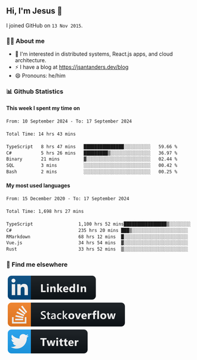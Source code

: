 ## Hi, I'm Jesus 👋

I joined GitHub on `13 Nov 2015`.

<!-- Talking about you -->

### 👨‍💻 About me

- 👦 I'm interested in distributed systems, React.js apps, and cloud architecture.
- ⚡️ I have a blog at <https://jsantanders.dev/blog>
- 😄 Pronouns: he/him

### 📊 Github Statistics

#### This week I spent my time on

<!--START_SECTION:weekly-->

```txt
From: 10 September 2024 - To: 17 September 2024

Total Time: 14 hrs 43 mins

TypeScript   8 hrs 47 mins   ███████████████░░░░░░░░░░   59.66 %
C#           5 hrs 26 mins   █████████▒░░░░░░░░░░░░░░░   36.97 %
Binary       21 mins         ▓░░░░░░░░░░░░░░░░░░░░░░░░   02.44 %
SQL          3 mins          ░░░░░░░░░░░░░░░░░░░░░░░░░   00.42 %
Bash         2 mins          ░░░░░░░░░░░░░░░░░░░░░░░░░   00.25 %
```

<!--END_SECTION:weekly-->

#### My most used languages

<!--START_SECTION:alltime-->

```txt
From: 15 December 2020 - To: 17 September 2024

Total Time: 1,698 hrs 27 mins

TypeScript                 1,100 hrs 52 mins████████████████▒░░░░░░░░   64.82 %
C#                         235 hrs 20 mins ███▒░░░░░░░░░░░░░░░░░░░░░   13.86 %
RMarkdown                  68 hrs 12 mins  █░░░░░░░░░░░░░░░░░░░░░░░░   04.02 %
Vue.js                     34 hrs 54 mins  ▓░░░░░░░░░░░░░░░░░░░░░░░░   02.06 %
Rust                       33 hrs 52 mins  ▒░░░░░░░░░░░░░░░░░░░░░░░░   01.99 %
```

<!--END_SECTION:alltime-->

### 📢 Find me elsewhere

<p>
  <a target="_blank" href="https://linkedin.com/in/jsantanders">
    <img src="https://github.com/jsantanders/jsantanders/blob/master/img/linkedin.svg" alt="LinkedIn" style="vertical-align:top; margin:4px">
  </a>
  
  <a target="_blank" href="https://stackoverflow.com/users/7318331/jesus-santander">
    <img src="https://github.com/jsantanders/jsantanders/blob/master/img/stackoverflow.svg" alt="StackOverflow" style="vertical-align:top; margin:4px">
  </a>
  
  <a target="_blank" href="http://twitter.com/jsantanders">
    <img src="https://github.com/jsantanders/jsantanders/blob/master/img/twitter.svg" alt="Twitter" style="vertical-align:top; margin:4px">
  </a>
</p>
